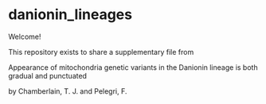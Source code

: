 # danionin_lineages
Welcome!

This repository exists to share a supplementary file from

Appearance of mitochondria genetic variants in the Danionin lineage 
is both gradual and punctuated

by Chamberlain, T. J. and Pelegri, F.
